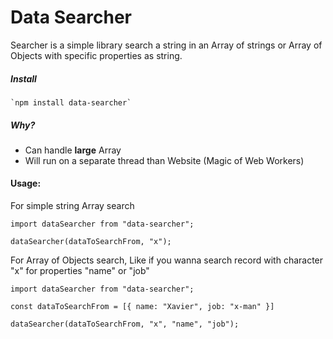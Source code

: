 # Data Searcher

Searcher is a simple library search a string in an Array of strings or Array of Objects with specific properties as string.

##### Install

    `npm install data-searcher`

##### Why?

* Can handle **large** Array
* Will run on a separate thread than Website (Magic of Web Workers)

#### Usage:

For simple string Array search

    import dataSearcher from "data-searcher";

    dataSearcher(dataToSearchFrom, "x");

For Array of Objects search, Like if you wanna search record with character "x" for properties "name" or "job"

    import dataSearcher from "data-searcher";

    const dataToSearchFrom = [{ name: "Xavier", job: "x-man" }]

    dataSearcher(dataToSearchFrom, "x", "name", "job");

